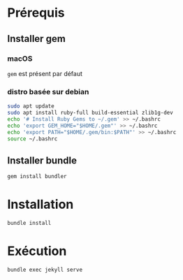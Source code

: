 # Prérequis
## Installer gem
### macOS
```gem``` est présent par défaut
### distro basée sur debian
```bash
sudo apt update
sudo apt install ruby-full build-essential zlib1g-dev
echo '# Install Ruby Gems to ~/.gem' >> ~/.bashrc
echo 'export GEM_HOME="$HOME/.gem"' >> ~/.bashrc
echo 'export PATH="$HOME/.gem/bin:$PATH"' >> ~/.bashrc
source ~/.bashrc
```
## Installer bundle
```bash
gem install bundler
```
# Installation
```bash
bundle install
```
# Exécution
```bash
bundle exec jekyll serve
```